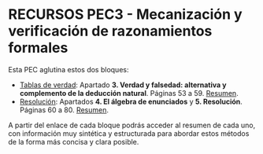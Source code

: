 # RECURSOS PEC3 - Mecanización y verificación de razonamientos formales

Esta PEC aglutina estos dos bloques:

- [Tablas de verdad](tablas_de_verdad.md): Apartado **3. Verdad y falsedad: alternativa y complemento de la deducción natural**. Páginas 53 a 59. [Resumen](recursos/tablas_de_verdad.md).
- [Resolución](resolucion.md): Apartados **4. El álgebra de enunciados** y **5. Resolución**. Páginas 60 a 80. [Resumen](recursos/resolucion.md).

A partir del enlace de cada bloque podrás acceder al resumen de cada uno, con información muy sintética y estructurada para abordar estos métodos de la forma más concisa y clara posible.